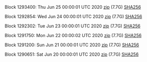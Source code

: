 Block 1293400: Thu Jun 25 00:00:01 UTC 2020 [zip](https://dash-bootstrap.ams3.digitaloceanspaces.com/mainnet/2020-06-25/bootstrap.dat.zip) (7.7G) [SHA256](https://dash-bootstrap.ams3.digitaloceanspaces.com/mainnet/2020-06-25/sha256.txt)

Block 1292854: Wed Jun 24 00:00:01 UTC 2020 [zip](https://dash-bootstrap.ams3.digitaloceanspaces.com/mainnet/2020-06-24/bootstrap.dat.zip) (7.7G) [SHA256](https://dash-bootstrap.ams3.digitaloceanspaces.com/mainnet/2020-06-24/sha256.txt)

Block 1292302: Tue Jun 23 00:00:01 UTC 2020 [zip](https://dash-bootstrap.ams3.digitaloceanspaces.com/mainnet/2020-06-23/bootstrap.dat.zip) (7.7G) [SHA256](https://dash-bootstrap.ams3.digitaloceanspaces.com/mainnet/2020-06-23/sha256.txt)

Block 1291750: Mon Jun 22 00:00:02 UTC 2020 [zip](https://dash-bootstrap.ams3.digitaloceanspaces.com/mainnet/2020-06-22/bootstrap.dat.zip) (7.7G) [SHA256](https://dash-bootstrap.ams3.digitaloceanspaces.com/mainnet/2020-06-22/sha256.txt)

Block 1291200: Sun Jun 21 00:00:01 UTC 2020 [zip](https://dash-bootstrap.ams3.digitaloceanspaces.com/mainnet/2020-06-21/bootstrap.dat.zip) (7.7G) [SHA256](https://dash-bootstrap.ams3.digitaloceanspaces.com/mainnet/2020-06-21/sha256.txt)

Block 1290651: Sat Jun 20 00:00:01 UTC 2020 [zip](https://dash-bootstrap.ams3.digitaloceanspaces.com/mainnet/2020-06-20/bootstrap.dat.zip) (7.7G) [SHA256](https://dash-bootstrap.ams3.digitaloceanspaces.com/mainnet/2020-06-20/sha256.txt)
